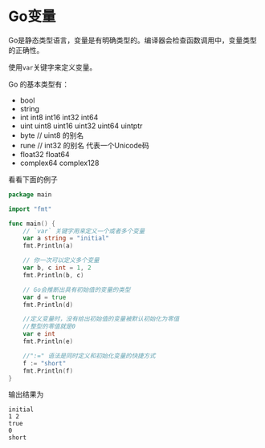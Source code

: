 # Go变量

Go是静态类型语言，变量是有明确类型的。编译器会检查函数调用中，变量类型的正确性。

使用`var`关键字来定义变量。

Go 的基本类型有：

- bool
- string
- int  int8  int16  int32  int64
- uint uint8 uint16 uint32 uint64 uintptr
- byte // uint8 的别名
- rune // int32 的别名 代表一个Unicode码
- float32 float64
- complex64 complex128

看看下面的例子

```go
package main

import "fmt"

func main() {
	// `var` 关键字用来定义一个或者多个变量
	var a string = "initial"
	fmt.Println(a)

	// 你一次可以定义多个变量
	var b, c int = 1, 2
	fmt.Println(b, c)

	// Go会推断出具有初始值的变量的类型
	var d = true
	fmt.Println(d)

	//定义变量时，没有给出初始值的变量被默认初始化为零值
	//整型的零值就是0
	var e int
	fmt.Println(e)

	//":=" 语法是同时定义和初始化变量的快捷方式
	f := "short"
	fmt.Println(f)
}
```
输出结果为
```
initial
1 2
true
0
short
```